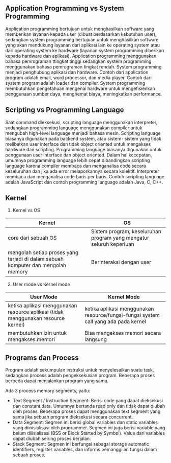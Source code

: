 ## Application Programming vs System Programming
Application programming bertujuan untuk menghasilkan software yang memberikan layanan kepada user (dibuat berdasarkan kebutuhan user), sedangkan system programming bertujuan untuk menghasilkan software yang akan mendukung layanan dari aplikasi lain ke operating system atau dari operating system ke hardware (layanan system programming diberikan kepada hardware dan aplikasi). Application programming menggunakan bahasa pemrograman ttingkat tinggi sedangkan system programming menggunakan bahasa pemrograman tingkat rendah. System programming menjadi penghubung aplikasi dan hardware. Contoh dari application program adalah email, word processor, dan media player. Contoh dari system program adalah loader dan compiler. System programming membutuhkan pengetahuan mengenai hardware untuk mengefisienkan penggunaan sumber daya, menghemat biaya, meningkatkan performance.

## Scripting vs Programming Language
Saat command dieksekusi, scripting language menggunakan interpreter, sedangkan programming language menggunakan compiler untuk mengubah high-level language menjadi bahasa mesin. Scripting language biasanya digunakan pada backend system, atau sistem- sistem yang tidak melibatkan user interface dan tidak object oriented untuk mengakses hardware dan scripting. Programming language biasanya digunakan untuk penggunaan user interface dan object oriented. Dalam hal kecepatan, umumnya programming language lebih cepat dibandingkan scripting language karena compiler membaca dan menganalisa code secara keseluruhan dan jika ada error melaporkannya secara kolektif. Interpreter membaca dan menganalisa code baris per baris. Contoh scripting language adalah JavaScript dan contoh programming language adalah Java, C, C++.

## Kernel
1. Kernel vs OS

Kernel | OS
-----------|-----------
core dari sebuah OS | Sistem program, keseluruhan program yang mengatur seluruh keperluan
mengolah setiap proses yang terjadi di dalam sebuah komputer dan mengolah memory | Berinteraksi dengan user

2. User mode vs Kernel mode

User Mode | Kernel Mode
-----------|-----------
ketika aplikasi menggunakan resource aplikasi (tidak menggunakan resource kernel) | ketika aplikasi menggunakan resource/fungsi-fungsi system call yang ada pada kernel
membutuhkan izin untuk mengakses memori | Bisa mengakses memori secara langsung


## Programs dan Process
Program adalah sekumpulan instruksi untuk menyelesaikan suatu task, sedangkan process adalah pengeksekusian program. Beberapa proses berbeda dapat menjalankan program yang sama.

Ada 3 process memory segments, yaitu:
  * Text Segment / Instruction Segment: 
  Berisi code yang dapat dieksekusi dan constant data. Umumnya bertanda read only dan tidak dapat diubah oleh proses. Beberapa proses dapat menggunakan text segment  yang sama jika sebuah program dieksekusi secara concurrent.
  * Data Segment: 
  Segmen ini berisi global variables dan static variables yang diinisialisasi oleh programmer. Segmen ini juga berisi variable yang belum diiisialisasi (BSS or Block Started by Symbol). Value dari variables dapat diubah seiring proses berjalan.
  * Stack Segment: 
Segmen ini berfungsi sebagai storage automatic identifiers, register variables, dan informs pemanggilan fungsi dalam sebuah proses.
